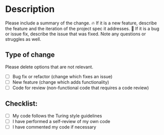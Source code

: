 # Description

Please include a summary of the change.
🔥 If it is a new feature, describe the feature and the iteration of the project spec it addresses.
🐞 If it is a bug or issue fix, describe the issue that was fixed.
Note any questions or struggles as well.

## Type of change

Please delete options that are not relevant.

- [ ] Bug fix or refactor (change which fixes an issue)
- [ ] New feature (change which adds functionality)
- [ ] Code for review (non-functional code that requires a code review)

## Checklist:

- [ ] My code follows the Turing style guidelines
- [ ] I have performed a self-review of my own code
- [ ] I have commented my code if necessary
